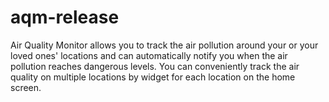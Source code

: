 # aqm-release
Air Quality Monitor allows you to track the air pollution around your or your loved ones' locations and can automatically notify you when the air pollution reaches dangerous levels. You can conveniently track the air quality on multiple locations by widget for each location on the home screen.
